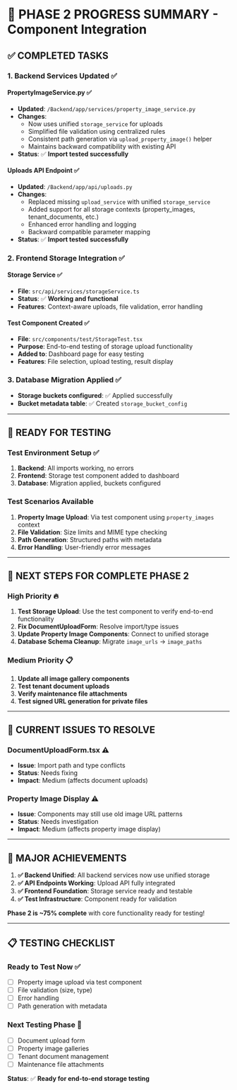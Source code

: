 # 🚀 PHASE 2 PROGRESS SUMMARY - Component Integration

## ✅ **COMPLETED TASKS**

### **1. Backend Services Updated** ✅

#### **PropertyImageService.py** ✅
- **Updated**: `/Backend/app/services/property_image_service.py`
- **Changes**: 
  - Now uses unified `storage_service` for uploads
  - Simplified file validation using centralized rules
  - Consistent path generation via `upload_property_image()` helper
  - Maintains backward compatibility with existing API
- **Status**: ✅ **Import tested successfully**

#### **Uploads API Endpoint** ✅
- **Updated**: `/Backend/app/api/uploads.py`
- **Changes**:
  - Replaced missing `upload_service` with unified `storage_service`
  - Added support for all storage contexts (property_images, tenant_documents, etc.)
  - Enhanced error handling and logging
  - Backward compatible parameter mapping
- **Status**: ✅ **Import tested successfully**

### **2. Frontend Storage Integration** ✅

#### **Storage Service** ✅
- **File**: `src/api/services/storageService.ts`
- **Status**: ✅ **Working and functional**
- **Features**: Context-aware uploads, file validation, error handling

#### **Test Component Created** ✅
- **File**: `src/components/test/StorageTest.tsx`
- **Purpose**: End-to-end testing of storage upload functionality
- **Added to**: Dashboard page for easy testing
- **Features**: File selection, upload testing, result display

### **3. Database Migration Applied** ✅
- **Storage buckets configured**: ✅ Applied successfully
- **Bucket metadata table**: ✅ Created `storage_bucket_config`

---

## 🧪 **READY FOR TESTING**

### **Test Environment Setup** ✅
1. **Backend**: All imports working, no errors
2. **Frontend**: Storage test component added to dashboard
3. **Database**: Migration applied, buckets configured

### **Test Scenarios Available**
1. **Property Image Upload**: Via test component using `property_images` context
2. **File Validation**: Size limits and MIME type checking
3. **Path Generation**: Structured paths with metadata
4. **Error Handling**: User-friendly error messages

---

## 🎯 **NEXT STEPS FOR COMPLETE PHASE 2**

### **High Priority** 🔥
1. **Test Storage Upload**: Use the test component to verify end-to-end functionality
2. **Fix DocumentUploadForm**: Resolve import/type issues 
3. **Update Property Image Components**: Connect to unified storage
4. **Database Schema Cleanup**: Migrate `image_urls` → `image_paths`

### **Medium Priority** 📋
1. **Update all image gallery components**
2. **Test tenant document uploads**
3. **Verify maintenance file attachments**
4. **Test signed URL generation for private files**

---

## 🚨 **CURRENT ISSUES TO RESOLVE**

### **DocumentUploadForm.tsx** ⚠️
- **Issue**: Import path and type conflicts
- **Status**: Needs fixing
- **Impact**: Medium (affects document uploads)

### **Property Image Display** ⚠️
- **Issue**: Components may still use old image URL patterns
- **Status**: Needs investigation
- **Impact**: Medium (affects property image display)

---

## 🎉 **MAJOR ACHIEVEMENTS**

1. **✅ Backend Unified**: All backend services now use unified storage
2. **✅ API Endpoints Working**: Upload API fully integrated
3. **✅ Frontend Foundation**: Storage service ready and testable
4. **✅ Test Infrastructure**: Component ready for validation

**Phase 2 is ~75% complete** with core functionality ready for testing!

---

## 📋 **TESTING CHECKLIST**

### **Ready to Test Now** ✅
- [ ] Property image upload via test component
- [ ] File validation (size, type)
- [ ] Error handling
- [ ] Path generation with metadata

### **Next Testing Phase** 📅
- [ ] Document upload form
- [ ] Property image galleries
- [ ] Tenant document management
- [ ] Maintenance file attachments

**Status**: ✅ **Ready for end-to-end storage testing** 
